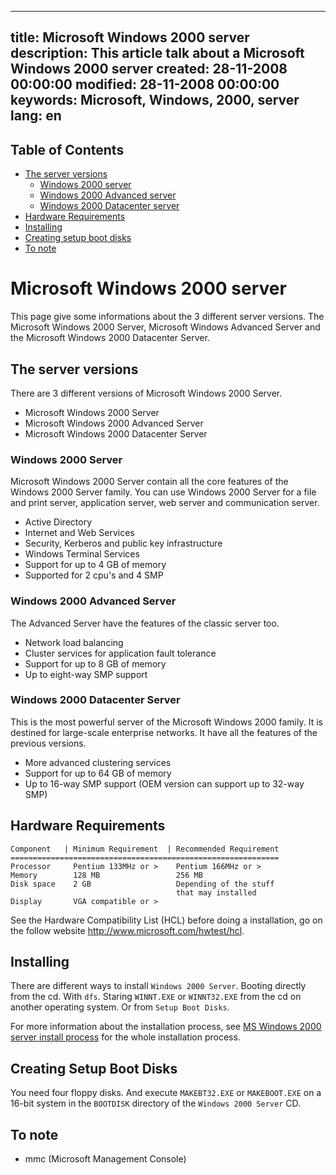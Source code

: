 -----
title: Microsoft Windows 2000 server
description: This article talk about a Microsoft Windows 2000 server
created: 28-11-2008 00:00:00
modified: 28-11-2008 00:00:00
keywords: Microsoft, Windows, 2000, server
lang: en
-----

## Table of Contents

* [The server versions](#the-server-versions)
    * [Windows 2000 server](#windows-2000-server)
    * [Windows 2000 Advanced server](#windows-2000-advanced-server)
    * [Windows 2000 Datacenter server](#windows-2000-datacenter-server)
* [Hardware Requirements](#hardware-requirements)
* [Installing](#installing)
* [Creating setup boot disks](#creating-setup-boot-disks)
* [To note](#to-note)

# Microsoft Windows 2000 server

This page give some informations about the 3 different server versions.
The Microsoft Windows 2000 Server, Microsoft Windows Advanced Server and
the Microsoft Windows 2000 Datacenter Server.

## The server versions

There are 3 different versions of Microsoft Windows 2000 Server.

-   Microsoft Windows 2000 Server
-   Microsoft Windows 2000 Advanced Server
-   Microsoft Windows 2000 Datacenter Server

### Windows 2000 Server

Microsoft Windows 2000 Server contain all the core features of the
Windows 2000 Server family. You can use Windows 2000 Server for a file
and print server, application server, web server and communication
server.

-   Active Directory
-   Internet and Web Services
-   Security, Kerberos and public key infrastructure
-   Windows Terminal Services
-   Support for up to 4 GB of memory
-   Supported for 2 cpu\'s and 4 SMP

### Windows 2000 Advanced Server

The Advanced Server have the features of the classic server too.

-   Network load balancing
-   Cluster services for application fault tolerance
-   Support for up to 8 GB of memory
-   Up to eight-way SMP support

### Windows 2000 Datacenter Server

This is the most powerful server of the Microsoft Windows 2000 family.
It is destined for large-scale enterprise networks. It have all the
features of the previous versions.

-   More advanced clustering services
-   Support for up to 64 GB of memory
-   Up to 16-way SMP support (OEM version can support up to 32-way SMP)

## Hardware Requirements

    Component   | Minimum Requirement  | Recommended Requirement
    ============================================================
    Processor     Pentium 133MHz or >    Pentium 166MHz or >
    Memory        128 MB                 256 MB
    Disk space    2 GB                   Depending of the stuff
                                         that may installed
    Display       VGA compatible or >

See the Hardware Compatibility List (HCL) before doing a installation,
go on the follow website <http://www.microsoft.com/hwtest/hcl>.

## Installing

There are different ways to install `Windows 2000 Server`. Booting
directly from the cd. With `dfs`. Staring `WINNT.EXE` or `WINNT32.EXE`
from the cd on another operating system. Or from `Setup Boot Disks`.

For more information about the installation process, see [MS Windows
2000 server install
process](http://dvm.zapto.org:8080/pyguicms-dev/articles/view/ms_windows_2000_server_install_process)
for the whole installation process.

## Creating Setup Boot Disks

You need four floppy disks. And execute `MAKEBT32.EXE` or `MAKEBOOT.EXE`
on a 16-bit system in the `BOOTDISK` directory of the
`Windows 2000 Server` CD.

## To note

-   mmc (Microsoft Management Console)
